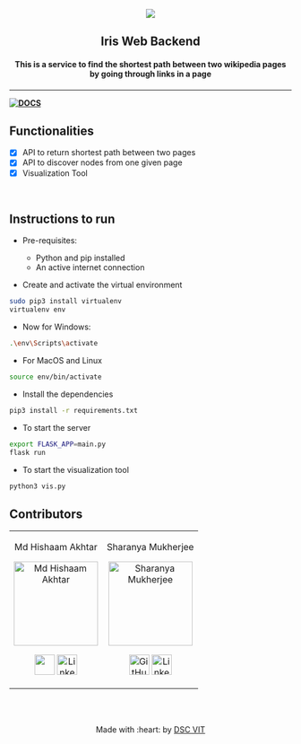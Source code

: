 <p align="center">
<a href="https://dscvit.com">
	<img src="https://user-images.githubusercontent.com/30529572/72455010-fb38d400-37e7-11ea-9c1e-8cdeb5f5906e.png" />
</a>
	<h2 align="center"> Iris Web Backend </h2>
	<h4 align="center"> This is a service to find the shortest path between two wikipedia pages by going through links in a page <h4>
</p>

---
[![DOCS](https://img.shields.io/badge/Documentation-see%20docs-green?style=flat-square&logo=appveyor)](https://documenter.getpostman.com/view/9876592/T17Q64bY) 


## Functionalities
- [X] API to return shortest path between two pages
- [X] API to discover nodes from one given page
- [X] Visualization Tool

<br>


## Instructions to run

* Pre-requisites:
	- Python and pip installed
	- An active internet connection
	
* Create and activate the virtual environment
```bash
sudo pip3 install virtualenv
virtualenv env
```
* Now for Windows:
```bash
.\env\Scripts\activate
```

* For MacOS and Linux
```bash
source env/bin/activate
```

* Install the dependencies 
```bash
pip3 install -r requirements.txt
```

* To start the server

```bash
export FLASK_APP=main.py
flask run
```

* To start the visualization tool

```bash
python3 vis.py
```
## Contributors

<table>
<tr align="center">


<td>

Md Hishaam Akhtar

<p align="center">
<img src="https://media-exp1.licdn.com/dms/image/C5103AQF78B1xleVjmg/profile-displayphoto-shrink_200_200/0?e=1599091200&v=beta&t=h8dPr3Nozs8ZNIJZeLzuGm2Fr2TiN9xdXpcFuCIVg3Q" width="150" height="150" alt="Md Hishaam Akhtar">
</p>
<p align="center">
<a href = "https://github.com/mdhishaamakhtar"><img src = "http://www.iconninja.com/files/241/825/211/round-collaboration-social-github-code-circle-network-icon.svg" width="36" height = "36"/></a>
<a href = "https://www.linkedin.com/in/md-hishaam-akhtar-812a3019a/">
<img src = "http://www.iconninja.com/files/863/607/751/network-linkedin-social-connection-circular-circle-media-icon.svg" width="36" height="36" alt="LinkedIn"/>
</td>
<td>

Sharanya Mukherjee

<p align="center">
<img src="https://media-exp1.licdn.com/dms/image/C5103AQFG6U5n2wua8A/profile-displayphoto-shrink_200_200/0?e=1599696000&v=beta&t=BuWcQtHSl-MrHvNSwD2RZ8fZQbPie8R3kK8tJgT8ztA" width="150" height="150" alt="Sharanya Mukherjee">
</p>
<p align="center">
<a href = "https://github.com/sharanya02"><img src = "http://www.iconninja.com/files/241/825/211/round-collaboration-social-github-code-circle-network-icon.svg" width="36" height = "36" alt="GitHub"/></a>
<a href = "https://www.linkedin.com/in/sharanya-mukherjee-73a2061a0/">
<img src = "http://www.iconninja.com/files/863/607/751/network-linkedin-social-connection-circular-circle-media-icon.svg" width="36" height="36" alt="LinkedIn"/>


</td>

</table>
<br>
<br>

<p align="center">
	Made with :heart: by <a href="https://dscvit.com">DSC VIT</a>
</p>

